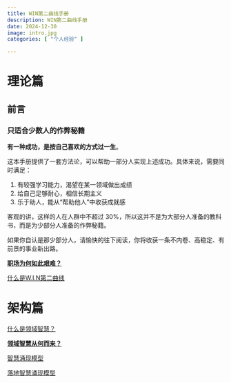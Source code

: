 ```yaml
---
title: WIN第二曲线手册
description: WIN第二曲线手册
date: 2024-12-30
image: intro.jpg
categories: [ "个人经验" ]

---
```

# 理论篇

## 前言

### **只适合少数人的作弊秘籍[](https://win.iamkasong.com/#%E5%8F%AA%E9%80%82%E5%90%88%E5%B0%91%E6%95%B0%E4%BA%BA%E7%9A%84%E4%BD%9C%E5%BC%8A%E7%A7%98%E7%B1%8D)**

**有一种成功，是按自己喜欢的方式过一生**。

这本手册提供了一套方法论，可以帮助一部分人实现上述成功。具体来说，需要同时满足：

1. 有较强学习能力，渴望在某一领域做出成绩
2. 给自己足够耐心，相信长期主义
3. 乐于助人，能从“帮助他人”中收获成就感

客观的讲，这样的人在人群中不超过 30%，所以这并不是为大部分人准备的教科书，而是为少部分人准备的作弊秘籍。

如果你自认是那少部分人，请愉快的往下阅读，你将收获一条不内卷、高稳定、有前景的事业新出路。

[**职场为何如此艰难？**](/posts/WIN第二曲线手册/职场为何如此艰难)


[什么是W.I.N第二曲线](https://www.notion.so/W-I-N-dc322cc1008e43b785728f1901b7de46?pvs=21)

# 架构篇

[什么是领域智慧？](https://www.notion.so/923ac39412c940f08c57fa0ace28d989?pvs=21)

[**领域智慧从何而来？**](https://www.notion.so/b2afecd8b4c64f9b82dd968e536d41c3?pvs=21)

[智慧涌现模型](https://www.notion.so/e32c2ffade6d49268b4f8286048f9370?pvs=21)

[落地智慧涌现模型](https://www.notion.so/72362ab04fba45878ff8e7db4eb5a6f7?pvs=21)